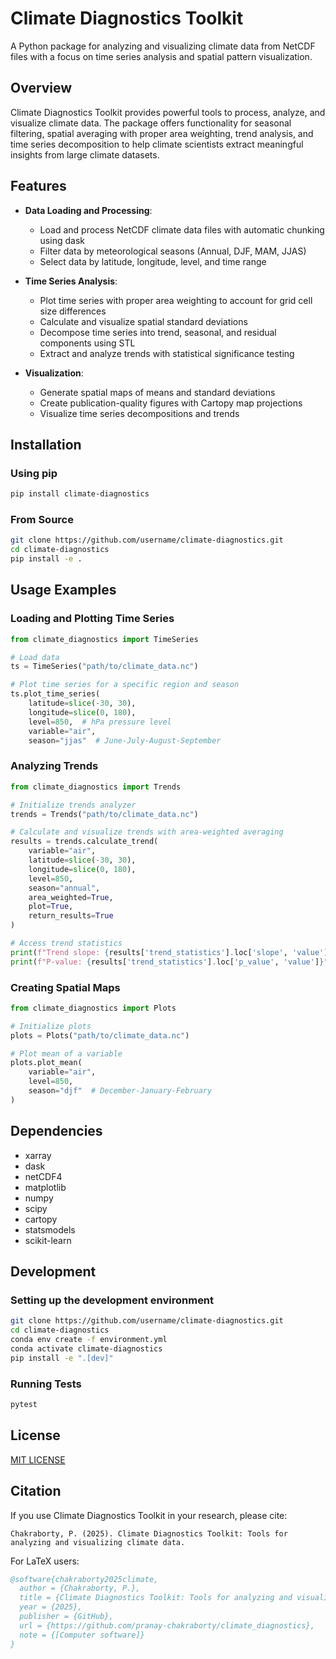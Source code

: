 # Climate Diagnostics Toolkit

A Python package for analyzing and visualizing climate data from NetCDF files with a focus on time series analysis and spatial pattern visualization.

## Overview

Climate Diagnostics Toolkit provides powerful tools to process, analyze, and visualize climate data. The package offers functionality for seasonal filtering, spatial averaging with proper area weighting, trend analysis, and time series decomposition to help climate scientists extract meaningful insights from large climate datasets.

## Features

* **Data Loading and Processing**:
  * Load and process NetCDF climate data files with automatic chunking using dask
  * Filter data by meteorological seasons (Annual, DJF, MAM, JJAS)
  * Select data by latitude, longitude, level, and time range

* **Time Series Analysis**:
  * Plot time series with proper area weighting to account for grid cell size differences
  * Calculate and visualize spatial standard deviations
  * Decompose time series into trend, seasonal, and residual components using STL
  * Extract and analyze trends with statistical significance testing

* **Visualization**:
  * Generate spatial maps of means and standard deviations
  * Create publication-quality figures with Cartopy map projections
  * Visualize time series decompositions and trends

## Installation

### Using pip

```bash
pip install climate-diagnostics
```

### From Source
```bash
git clone https://github.com/username/climate-diagnostics.git
cd climate-diagnostics
pip install -e .
```

## Usage Examples

### Loading and Plotting Time Series
``` Python
from climate_diagnostics import TimeSeries

# Load data
ts = TimeSeries("path/to/climate_data.nc")

# Plot time series for a specific region and season
ts.plot_time_series(
    latitude=slice(-30, 30),
    longitude=slice(0, 180),
    level=850,  # hPa pressure level
    variable="air",
    season="jjas"  # June-July-August-September

```

### Analyzing Trends

``` Python
from climate_diagnostics import Trends

# Initialize trends analyzer
trends = Trends("path/to/climate_data.nc")

# Calculate and visualize trends with area-weighted averaging
results = trends.calculate_trend(
    variable="air",
    latitude=slice(-30, 30),
    longitude=slice(0, 180),
    level=850,
    season="annual",
    area_weighted=True,
    plot=True,
    return_results=True
)

# Access trend statistics
print(f"Trend slope: {results['trend_statistics'].loc['slope', 'value']}")
print(f"P-value: {results['trend_statistics'].loc['p_value', 'value']}")

```


### Creating Spatial Maps

``` Python
from climate_diagnostics import Plots

# Initialize plots
plots = Plots("path/to/climate_data.nc")

# Plot mean of a variable
plots.plot_mean(
    variable="air",
    level=850,
    season="djf"  # December-January-February
)

```

## Dependencies

- xarray
- dask
- netCDF4
- matplotlib
- numpy
- scipy
- cartopy
- statsmodels
- scikit-learn

## Development

### Setting up the development environment

``` bash
git clone https://github.com/username/climate-diagnostics.git
cd climate-diagnostics
conda env create -f environment.yml
conda activate climate-diagnostics
pip install -e ".[dev]"
```
### Running Tests

``` bash
pytest
```

## License

[MIT LICENSE](https://github.com/pranay-chakraborty/climate_diagnostics/blob/master/LICENSE)

## Citation

If you use Climate Diagnostics Toolkit in your research, please cite:

```
Chakraborty, P. (2025). Climate Diagnostics Toolkit: Tools for analyzing and visualizing climate data.
```


For LaTeX users:

```bibtex
@software{chakraborty2025climate,
  author = {Chakraborty, P.},
  title = {Climate Diagnostics Toolkit: Tools for analyzing and visualizing climate data},
  year = {2025},
  publisher = {GitHub},
  url = {https://github.com/pranay-chakraborty/climate_diagnostics},
  note = {[Computer software]}
} 
```